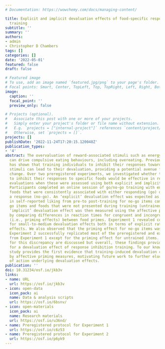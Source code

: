 ```yaml
---
# Documentation: https://wowchemy.com/docs/managing-content/

title: Explicit and implicit devaluation effects of food-specific response inhibition
  training
subtitle: ''
summary: ''
authors:
- admin
- Christopher D Chambers
tags: []
categories: []
date: '2022-05-01'
featured: false
draft: false

# Featured image
# To use, add an image named `featured.jpg/png` to your page's folder.
# Focal points: Smart, Center, TopLeft, Top, TopRight, Left, Right, BottomLeft, Bottom, BottomRight.
image:
  caption: ''
  focal_point: ''
  preview_only: false

# Projects (optional).
#   Associate this post with one or more of your projects.
#   Simply enter your project's folder or file name without extension.
#   E.g. `projects = ["internal-project"]` references `content/project/deep-learning/index.md`.
#   Otherwise, set `projects = []`.
projects: []
publishDate: '2022-11-24T17:20:15.120048Z'
publication_types:
- '4'
abstract: The overvaluation of reward-associated stimuli such as energy-dense foods
  can drive compulsive eating behaviours, including overeating. Previous research
  has shown that training individuals to inhibit their responses towards appetitive
  stimuli can lead to their devaluation, providing a potential avenue for behaviour
  change. Over two preregistered experiments, we investigated whether training participants
  to inhibit their responses to specific foods would be effective in reducing their
  evaluations when these were assessed using both explicit and implicit measures.
  Participants completed an online session of go/no-go training with energy-dense
  foods that were consistently associated with either responding (go) or inhibiting
  a response (no-go). An ‘explicit’ devaluation effect was expected as a reduction
  in self-reported liking from pre-to post-training for no-go items compared to both
  go items and foods that were not presented during training (untrained items). An
  ‘implicit’ devaluation effect was then measured using the affective priming paradigm,
  by comparing differences in reaction times for congruent and incongruent trials
  (i.e., priming effects) between food primes. Experiment 1 revealed conclusive evidence
  for small-to-medium devaluation effects both in terms of explicit ratings and priming
  effects. We also observed that the priming effect for no-go items was close to zero.
  Experiment 2 successfully replicated most of the preregistered and exploratory outcomes
  from Experiment 1 except for the priming effect for untrained items. Potential explanations
  for this discrepancy are discussed but overall, these findings provide further support
  for a devaluation effect of response inhibition training. To our knowledge, our
  study provides the first evidence that training-induced devaluation can be captured
  by affective priming measures, motivating future work to further elucidate the mechanisms
  of action underlying devaluation effects.
publication: ''
doi: 10.31234/osf.io/jkb3v
links:
- name: URL
  url: https://osf.io/jkb3v
- icon: open-data
  icon_pack: ai
  name: Data & analysis scripts
  url: https://osf.io/6bsnv/
- icon: open-materials
  icon_pack: ai
  name: Research materials
  url: https://osf.io/u36nd/
- name: Preregistered protocol for Experiment 1
  url: https://osf.io/c6z53
- name: Preregistered protocol for Experiment 2
  url: https://osf.io/p6yk9
---
```

